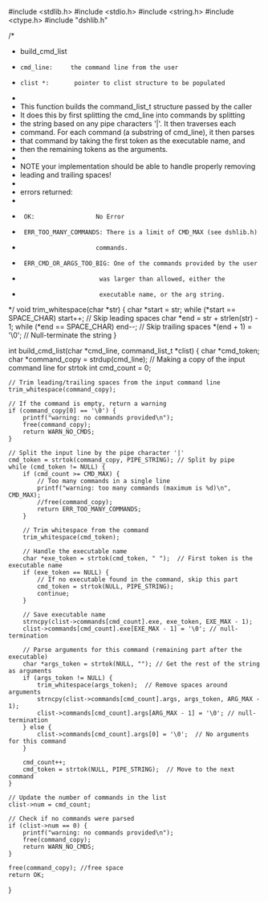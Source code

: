 #include <stdlib.h>
#include <stdio.h>
#include <string.h>
#include <ctype.h>
#include "dshlib.h"

/*
 * build_cmd_list
 *     cmd_line:     the command line from the user
 *     clist *:       pointer to clist structure to be populated
 *
 * This function builds the command_list_t structure passed by the caller
 * It does this by first splitting the cmd_line into commands by splitting
 * the string based on any pipe characters '|'. It then traverses each
 * command. For each command (a substring of cmd_line), it then parses
 * that command by taking the first token as the executable name, and
 * then the remaining tokens as the arguments.
 *
 * NOTE your implementation should be able to handle properly removing
 * leading and trailing spaces!
 *
 * errors returned:
 *
 *      OK:                 No Error
 *      ERR_TOO_MANY_COMMANDS: There is a limit of CMD_MAX (see dshlib.h)
 *                          commands.
 *      ERR_CMD_OR_ARGS_TOO_BIG: One of the commands provided by the user
 *                           was larger than allowed, either the
 *                           executable name, or the arg string.
 */
void trim_whitespace(char *str) {
    char *start = str;
    while (*start == SPACE_CHAR) start++;  // Skip leading spaces
    char *end = str + strlen(str) - 1;
    while (*end == SPACE_CHAR) end--;  // Skip trailing spaces
    *(end + 1) = '\0';  // Null-terminate the string
}

int build_cmd_list(char *cmd_line, command_list_t *clist) {
    char *cmd_token;
    char *command_copy = strdup(cmd_line);  // Making a copy of the input command line for strtok
    int cmd_count = 0;

    // Trim leading/trailing spaces from the input command line
    trim_whitespace(command_copy);

    // If the command is empty, return a warning
    if (command_copy[0] == '\0') {
        printf("warning: no commands provided\n");
        free(command_copy);
        return WARN_NO_CMDS;
    }

    // Split the input line by the pipe character '|'
    cmd_token = strtok(command_copy, PIPE_STRING); // Split by pipe
    while (cmd_token != NULL) {
        if (cmd_count >= CMD_MAX) {
            // Too many commands in a single line
            printf("warning: too many commands (maximum is %d)\n", CMD_MAX); 
            //free(command_copy);
            return ERR_TOO_MANY_COMMANDS;
        }

        // Trim whitespace from the command
        trim_whitespace(cmd_token);

        // Handle the executable name 
        char *exe_token = strtok(cmd_token, " ");  // First token is the executable name
        if (exe_token == NULL) {
            // If no executable found in the command, skip this part
            cmd_token = strtok(NULL, PIPE_STRING);
            continue;
        }

        // Save executable name
        strncpy(clist->commands[cmd_count].exe, exe_token, EXE_MAX - 1);
        clist->commands[cmd_count].exe[EXE_MAX - 1] = '\0'; // null-termination

        // Parse arguments for this command (remaining part after the executable)
        char *args_token = strtok(NULL, ""); // Get the rest of the string as arguments
        if (args_token != NULL) {
            trim_whitespace(args_token);  // Remove spaces around arguments
            strncpy(clist->commands[cmd_count].args, args_token, ARG_MAX - 1);
            clist->commands[cmd_count].args[ARG_MAX - 1] = '\0'; // null-termination
        } else {
            clist->commands[cmd_count].args[0] = '\0';  // No arguments for this command
        }

        cmd_count++;
        cmd_token = strtok(NULL, PIPE_STRING);  // Move to the next command
    }

    // Update the number of commands in the list
    clist->num = cmd_count;

    // Check if no commands were parsed
    if (clist->num == 0) {
        printf("warning: no commands provided\n");
        free(command_copy);
        return WARN_NO_CMDS;
    }

    free(command_copy); //free space
    return OK;
}
